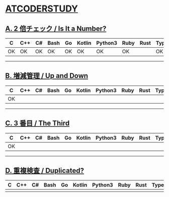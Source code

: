 # [ATCODERSTUDY](https://atcoder-tags.herokuapp.com/tag_search/Easy)

## [A. 2 倍チェック / Is It a Number?](https://atcoder.jp/contests/past201912-open/tasks/past201912_a)
|C  |C++|C# |Bash|Go |Kotlin|Python3|Ruby|Rust|Typescript|
|---|---|---|----|---|------|-------|----|----|----------|
|OK |OK |OK |OK  |OK |OK    |OK     |OK  |    |OK        |
---

## [B. 増減管理 / Up and Down](https://atcoder.jp/contests/past201912-open/tasks/past201912_b)　　
|C  |C++|C# |Bash|Go |Kotlin|Python3|Ruby|Rust|Typescript|
|---|---|---|----|---|------|-------|----|----|----------|
|OK ||||||||||
---

## [C. 3 番目 / The Third](https://atcoder.jp/contests/past201912-open/tasks/past201912_c)　　
|C  |C++|C# |Bash|Go |Kotlin|Python3|Ruby|Rust|Typescript|
|---|---|---|----|---|------|-------|----|----|----------|
|OK ||||||||||
---

## [D. 重複検査 / Duplicated?](https://atcoder.jp/contests/past201912-open/tasks/past201912_d)  
|C  |C++|C# |Bash|Go |Kotlin|Python3|Ruby|Rust|Typescript|
|---|---|---|----|---|------|-------|----|----|----------|
|||||||||||
